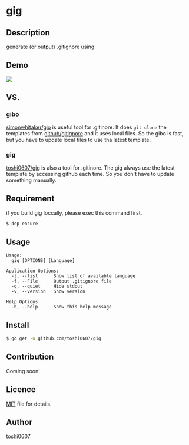 gig
====

## Description
generate (or output) .gitignore using 

## Demo
![](https://user-images.githubusercontent.com/7035446/39394981-84cef0aa-4b13-11e8-86b9-7af4f979efa3.gif)

## VS. 

### gibo
[simonwhitaker/gio](https://github.com/simonwhitaker/gibo) is useful tool for .gitinore.
It does `git clone` the templates from [github/gitignore](https://github.com/github/gitignore) and it uses local files.
So the gibo is fast, but you have to update local files to use tha latest template.

### gig
[toshi0607/gig](https://github.com/toshi0607/gig) is also a tool for .gitinore.
The gig always use the latest template by accessing github each time.
So you don't have to update something manually.

## Requirement
if you build gig loccally, please exec this command first.

```sh
$ dep ensure
```

## Usage

```
Usage:
  gig [OPTIONS] [Language]

Application Options:
  -l, --list      Show list of available language
  -f, --File      Output .gitignore file
  -q, --quiet     Hide stdout
  -v, --version   Show version

Help Options:
  -h, --help      Show this help message
```

## Install

```sh
$ go get -u github.com/toshi0607/gig
```

## Contribution

Coming soon!

## Licence
[MIT](LICENSE) file for details.

## Author

[toshi0607](https://github.com/toshi0607)
